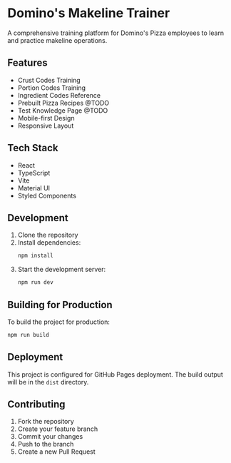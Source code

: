 # Domino's Makeline Trainer

A comprehensive training platform for Domino's Pizza employees to learn and practice makeline operations.

## Features

- Crust Codes Training
- Portion Codes Training
- Ingredient Codes Reference
- Prebuilt Pizza Recipes @TODO
- Test Knowledge Page @TODO
- Mobile-first Design
- Responsive Layout

## Tech Stack

- React
- TypeScript
- Vite
- Material UI
- Styled Components

## Development

1. Clone the repository
2. Install dependencies:
   ```bash
   npm install
   ```
3. Start the development server:
   ```bash
   npm run dev
   ```

## Building for Production

To build the project for production:

```bash
npm run build
```

## Deployment

This project is configured for GitHub Pages deployment. The build output will be in the `dist` directory.

## Contributing

1. Fork the repository
2. Create your feature branch
3. Commit your changes
4. Push to the branch
5. Create a new Pull Request
